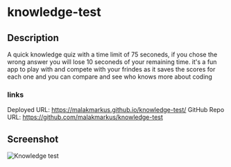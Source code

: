 # knowledge-test
## Description
A quick knowledge quiz with a time limit of 75 seconeds, if you chose the wrong answer you will lose 10 seconeds of your remaining time.
it's a fun app to play with and compete with your frindes as it saves the scores for each one and you can compare and see who knows more about coding
### links
Deployed URL: https://malakmarkus.github.io/knowledge-test/         GitHub Repo URL: https://github.com/malakmarkus/knowledge-test

## Screenshot 

![Knowledge test](https://user-images.githubusercontent.com/94266004/156927880-2f34e3d3-cad0-4365-acbc-3d9b921580a1.png)
